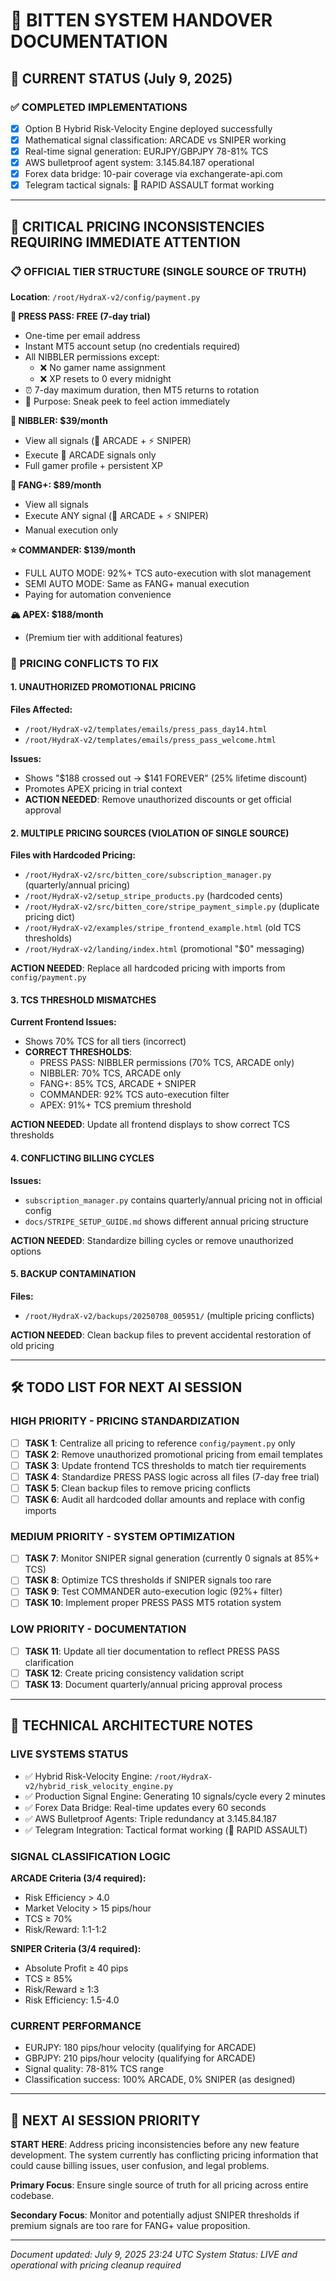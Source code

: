 # 🚀 BITTEN SYSTEM HANDOVER DOCUMENTATION

## 🎯 CURRENT STATUS (July 9, 2025)

### ✅ COMPLETED IMPLEMENTATIONS
- [x] Option B Hybrid Risk-Velocity Engine deployed successfully
- [x] Mathematical signal classification: ARCADE vs SNIPER working
- [x] Real-time signal generation: EURJPY/GBPJPY 78-81% TCS
- [x] AWS bulletproof agent system: 3.145.84.187 operational
- [x] Forex data bridge: 10-pair coverage via exchangerate-api.com
- [x] Telegram tactical signals: 🔫 RAPID ASSAULT format working

---

## 🚨 CRITICAL PRICING INCONSISTENCIES REQUIRING IMMEDIATE ATTENTION

### 📋 OFFICIAL TIER STRUCTURE (SINGLE SOURCE OF TRUTH)
**Location**: `/root/HydraX-v2/config/payment.py`

**🔰 PRESS PASS: FREE (7-day trial)**
- One-time per email address
- Instant MT5 account setup (no credentials required)
- All NIBBLER permissions except:
  - ❌ No gamer name assignment
  - ❌ XP resets to 0 every midnight
- ⏰ 7-day maximum duration, then MT5 returns to rotation
- 🎯 Purpose: Sneak peek to feel action immediately

**🔰 NIBBLER: $39/month**
- View all signals (🔫 ARCADE + ⚡ SNIPER)
- Execute 🔫 ARCADE signals only
- Full gamer profile + persistent XP

**🦷 FANG+: $89/month**
- View all signals
- Execute ANY signal (🔫 ARCADE + ⚡ SNIPER)
- Manual execution only

**⭐ COMMANDER: $139/month**
- FULL AUTO MODE: 92%+ TCS auto-execution with slot management
- SEMI AUTO MODE: Same as FANG+ manual execution
- Paying for automation convenience

**🏔️ APEX: $188/month**
- (Premium tier with additional features)

### 🚫 PRICING CONFLICTS TO FIX

#### **1. UNAUTHORIZED PROMOTIONAL PRICING**
**Files Affected:**
- `/root/HydraX-v2/templates/emails/press_pass_day14.html`
- `/root/HydraX-v2/templates/emails/press_pass_welcome.html`

**Issues:**
- Shows "$188 crossed out → $141 FOREVER" (25% lifetime discount)
- Promotes APEX pricing in trial context
- **ACTION NEEDED**: Remove unauthorized discounts or get official approval

#### **2. MULTIPLE PRICING SOURCES (VIOLATION OF SINGLE SOURCE)**
**Files with Hardcoded Pricing:**
- `/root/HydraX-v2/src/bitten_core/subscription_manager.py` (quarterly/annual pricing)
- `/root/HydraX-v2/setup_stripe_products.py` (hardcoded cents)
- `/root/HydraX-v2/src/bitten_core/stripe_payment_simple.py` (duplicate pricing dict)
- `/root/HydraX-v2/examples/stripe_frontend_example.html` (old TCS thresholds)
- `/root/HydraX-v2/landing/index.html` (promotional "$0" messaging)

**ACTION NEEDED**: Replace all hardcoded pricing with imports from `config/payment.py`

#### **3. TCS THRESHOLD MISMATCHES**
**Current Frontend Issues:**
- Shows 70% TCS for all tiers (incorrect)
- **CORRECT THRESHOLDS**:
  - PRESS PASS: NIBBLER permissions (70% TCS, ARCADE only)
  - NIBBLER: 70% TCS, ARCADE only
  - FANG+: 85% TCS, ARCADE + SNIPER
  - COMMANDER: 92% TCS auto-execution filter
  - APEX: 91%+ TCS premium threshold

**ACTION NEEDED**: Update all frontend displays to show correct TCS thresholds

#### **4. CONFLICTING BILLING CYCLES**
**Issues:**
- `subscription_manager.py` contains quarterly/annual pricing not in official config
- `docs/STRIPE_SETUP_GUIDE.md` shows different annual pricing structure

**ACTION NEEDED**: Standardize billing cycles or remove unauthorized options

#### **5. BACKUP CONTAMINATION**
**Files:**
- `/root/HydraX-v2/backups/20250708_005951/` (multiple pricing conflicts)

**ACTION NEEDED**: Clean backup files to prevent accidental restoration of old pricing

---

## 🛠️ TODO LIST FOR NEXT AI SESSION

### **HIGH PRIORITY - PRICING STANDARDIZATION**
- [ ] **TASK 1**: Centralize all pricing to reference `config/payment.py` only
- [ ] **TASK 2**: Remove unauthorized promotional pricing from email templates
- [ ] **TASK 3**: Update frontend TCS thresholds to match tier requirements
- [ ] **TASK 4**: Standardize PRESS PASS logic across all files (7-day free trial)
- [ ] **TASK 5**: Clean backup files to remove pricing conflicts
- [ ] **TASK 6**: Audit all hardcoded dollar amounts and replace with config imports

### **MEDIUM PRIORITY - SYSTEM OPTIMIZATION**
- [ ] **TASK 7**: Monitor SNIPER signal generation (currently 0 signals at 85%+ TCS)
- [ ] **TASK 8**: Optimize TCS thresholds if SNIPER signals too rare
- [ ] **TASK 9**: Test COMMANDER auto-execution logic (92%+ filter)
- [ ] **TASK 10**: Implement proper PRESS PASS MT5 rotation system

### **LOW PRIORITY - DOCUMENTATION**
- [ ] **TASK 11**: Update all tier documentation to reflect PRESS PASS clarification
- [ ] **TASK 12**: Create pricing consistency validation script
- [ ] **TASK 13**: Document quarterly/annual pricing approval process

---

## 🔧 TECHNICAL ARCHITECTURE NOTES

### **LIVE SYSTEMS STATUS**
- ✅ Hybrid Risk-Velocity Engine: `/root/HydraX-v2/hybrid_risk_velocity_engine.py` 
- ✅ Production Signal Engine: Generating 10 signals/cycle every 2 minutes
- ✅ Forex Data Bridge: Real-time updates every 60 seconds
- ✅ AWS Bulletproof Agents: Triple redundancy at 3.145.84.187
- ✅ Telegram Integration: Tactical format working (🔫 RAPID ASSAULT)

### **SIGNAL CLASSIFICATION LOGIC**
**ARCADE Criteria (3/4 required):**
- Risk Efficiency > 4.0
- Market Velocity > 15 pips/hour
- TCS ≥ 70%
- Risk/Reward: 1:1-1:2

**SNIPER Criteria (3/4 required):**
- Absolute Profit ≥ 40 pips
- TCS ≥ 85%
- Risk/Reward ≥ 1:3
- Risk Efficiency: 1.5-4.0

### **CURRENT PERFORMANCE**
- EURJPY: 180 pips/hour velocity (qualifying for ARCADE)
- GBPJPY: 210 pips/hour velocity (qualifying for ARCADE)
- Signal quality: 78-81% TCS range
- Classification success: 100% ARCADE, 0% SNIPER (as designed)

---

## 🚨 NEXT AI SESSION PRIORITY

**START HERE**: Address pricing inconsistencies before any new feature development. The system currently has conflicting pricing information that could cause billing issues, user confusion, and legal problems.

**Primary Focus**: Ensure single source of truth for all pricing across entire codebase.

**Secondary Focus**: Monitor and potentially adjust SNIPER thresholds if premium signals are too rare for FANG+ value proposition.

---

*Document updated: July 9, 2025 23:24 UTC*
*System Status: LIVE and operational with pricing cleanup required*